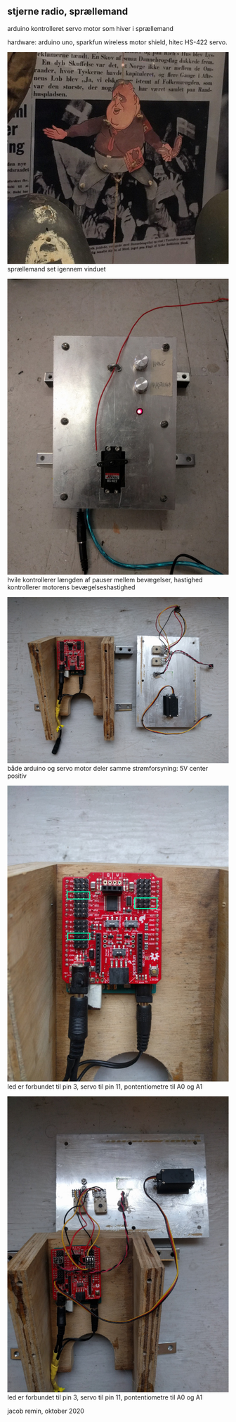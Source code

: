 ## stjerne radio, sprællemand
arduino kontrolleret servo motor som hiver i sprællemand

hardware: arduino uno, sparkfun wireless motor shield, hitec HS-422 servo.

![sprællemand set igennem vinduet](images/fritsclausen.png)
sprællemand set igennem vinduet

![hardware](images/stjerneradio1.png)
hvile kontrollerer længden af pauser mellem bevægelser, 
hastighed kontrollerer motorens bevægelseshastighed

![hardware](images/stjerneradio2.png)
både arduino og servo motor deler samme strømforsyning: 5V center positiv

![connections](images/stjerneradio3.png)
led er forbundet til pin 3, servo til pin 11, pontentiometre til A0 og A1

![connections](images/stjerneradio4.png)
led er forbundet til pin 3, servo til pin 11, pontentiometre til A0 og A1

jacob remin, oktober 2020